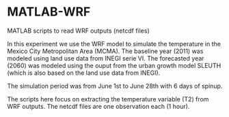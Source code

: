 # MATLAB-WRF
MATLAB scripts to read WRF outputs (netcdf files)

In this experiment we use the WRF model to simulate the temperature in the Mexico City Metropolitan Area (MCMA). The baseline year (2011) was modeled using land use data from INEGI serie VI. The forecasted year (2060) was modeled using the ouput from the urban growth model SLEUTH (which is also based on the land use data from INEGI). 

The simulation period was from June 1st to June 28th with 6 days of spinup. 

The scripts here focus on extracting the temperature variable (T2) from WRF outputs.
The netcdf files are one observation each (1 hour).


